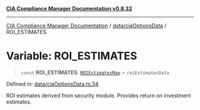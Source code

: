 [**CIA Compliance Manager Documentation v0.8.32**](../../../README.md)

***

[CIA Compliance Manager Documentation](../../../modules.md) / [data/ciaOptionsData](../README.md) / ROI\_ESTIMATES

# Variable: ROI\_ESTIMATES

> `const` **ROI\_ESTIMATES**: [`ROIEstimatesMap`](../../../types/interfaces/ROIEstimatesMap.md) = `roiEstimatesData`

Defined in: [data/ciaOptionsData.ts:34](https://github.com/Hack23/cia-compliance-manager/blob/0dc9a11e510cc2f2986e7debe532892627f2b00f/src/data/ciaOptionsData.ts#L34)

ROI estimates derived from security module.
Provides return on investment estimates.
